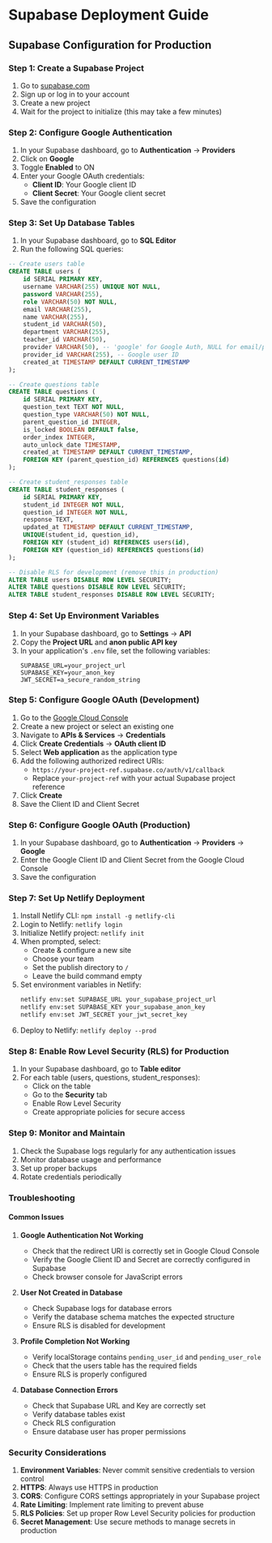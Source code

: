 # Supabase Deployment Guide

## Supabase Configuration for Production

### Step 1: Create a Supabase Project
1. Go to [supabase.com](https://supabase.com/)
2. Sign up or log in to your account
3. Create a new project
4. Wait for the project to initialize (this may take a few minutes)

### Step 2: Configure Google Authentication
1. In your Supabase dashboard, go to **Authentication** → **Providers**
2. Click on **Google**
3. Toggle **Enabled** to ON
4. Enter your Google OAuth credentials:
   - **Client ID**: Your Google client ID
   - **Client Secret**: Your Google client secret
5. Save the configuration

### Step 3: Set Up Database Tables
1. In your Supabase dashboard, go to **SQL Editor**
2. Run the following SQL queries:

```sql
-- Create users table
CREATE TABLE users (
    id SERIAL PRIMARY KEY,
    username VARCHAR(255) UNIQUE NOT NULL,
    password VARCHAR(255),
    role VARCHAR(50) NOT NULL,
    email VARCHAR(255),
    name VARCHAR(255),
    student_id VARCHAR(50),
    department VARCHAR(255),
    teacher_id VARCHAR(50),
    provider VARCHAR(50), -- 'google' for Google Auth, NULL for email/password
    provider_id VARCHAR(255), -- Google user ID
    created_at TIMESTAMP DEFAULT CURRENT_TIMESTAMP
);

-- Create questions table
CREATE TABLE questions (
    id SERIAL PRIMARY KEY,
    question_text TEXT NOT NULL,
    question_type VARCHAR(50) NOT NULL,
    parent_question_id INTEGER,
    is_locked BOOLEAN DEFAULT false,
    order_index INTEGER,
    auto_unlock_date TIMESTAMP,
    created_at TIMESTAMP DEFAULT CURRENT_TIMESTAMP,
    FOREIGN KEY (parent_question_id) REFERENCES questions(id)
);

-- Create student_responses table
CREATE TABLE student_responses (
    id SERIAL PRIMARY KEY,
    student_id INTEGER NOT NULL,
    question_id INTEGER NOT NULL,
    response TEXT,
    updated_at TIMESTAMP DEFAULT CURRENT_TIMESTAMP,
    UNIQUE(student_id, question_id),
    FOREIGN KEY (student_id) REFERENCES users(id),
    FOREIGN KEY (question_id) REFERENCES questions(id)
);

-- Disable RLS for development (remove this in production)
ALTER TABLE users DISABLE ROW LEVEL SECURITY;
ALTER TABLE questions DISABLE ROW LEVEL SECURITY;
ALTER TABLE student_responses DISABLE ROW LEVEL SECURITY;
```

### Step 4: Set Up Environment Variables
1. In your Supabase dashboard, go to **Settings** → **API**
2. Copy the **Project URL** and **anon public API key**
3. In your application's `.env` file, set the following variables:
   ```env
   SUPABASE_URL=your_project_url
   SUPABASE_KEY=your_anon_key
   JWT_SECRET=a_secure_random_string
   ```

### Step 5: Configure Google OAuth (Development)
1. Go to the [Google Cloud Console](https://console.cloud.google.com/)
2. Create a new project or select an existing one
3. Navigate to **APIs & Services** → **Credentials**
4. Click **Create Credentials** → **OAuth client ID**
5. Select **Web application** as the application type
6. Add the following authorized redirect URIs:
   - `https://your-project-ref.supabase.co/auth/v1/callback`
   - Replace `your-project-ref` with your actual Supabase project reference
7. Click **Create**
8. Save the Client ID and Client Secret

### Step 6: Configure Google OAuth (Production)
1. In your Supabase dashboard, go to **Authentication** → **Providers** → **Google**
2. Enter the Google Client ID and Client Secret from the Google Cloud Console
3. Save the configuration

### Step 7: Set Up Netlify Deployment
1. Install Netlify CLI: `npm install -g netlify-cli`
2. Login to Netlify: `netlify login`
3. Initialize Netlify project: `netlify init`
4. When prompted, select:
   - Create & configure a new site
   - Choose your team
   - Set the publish directory to `/`
   - Leave the build command empty
5. Set environment variables in Netlify:
   ```bash
   netlify env:set SUPABASE_URL your_supabase_project_url
   netlify env:set SUPABASE_KEY your_supabase_anon_key
   netlify env:set JWT_SECRET your_jwt_secret_key
   ```
6. Deploy to Netlify: `netlify deploy --prod`

### Step 8: Enable Row Level Security (RLS) for Production
1. In your Supabase dashboard, go to **Table editor**
2. For each table (users, questions, student_responses):
   - Click on the table
   - Go to the **Security** tab
   - Enable Row Level Security
   - Create appropriate policies for secure access

### Step 9: Monitor and Maintain
1. Check the Supabase logs regularly for any authentication issues
2. Monitor database usage and performance
3. Set up proper backups
4. Rotate credentials periodically

### Troubleshooting

#### Common Issues

1. **Google Authentication Not Working**
   - Check that the redirect URI is correctly set in Google Cloud Console
   - Verify the Google Client ID and Secret are correctly configured in Supabase
   - Check browser console for JavaScript errors

2. **User Not Created in Database**
   - Check Supabase logs for database errors
   - Verify the database schema matches the expected structure
   - Ensure RLS is disabled for development

3. **Profile Completion Not Working**
   - Verify localStorage contains `pending_user_id` and `pending_user_role`
   - Check that the users table has the required fields
   - Ensure RLS is properly configured

4. **Database Connection Errors**
   - Check that Supabase URL and Key are correctly set
   - Verify database tables exist
   - Check RLS configuration
   - Ensure database user has proper permissions

### Security Considerations

1. **Environment Variables**: Never commit sensitive credentials to version control
2. **HTTPS**: Always use HTTPS in production
3. **CORS**: Configure CORS settings appropriately in your Supabase project
4. **Rate Limiting**: Implement rate limiting to prevent abuse
5. **RLS Policies**: Set up proper Row Level Security policies for production
6. **Secret Management**: Use secure methods to manage secrets in production